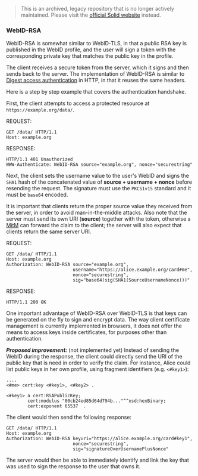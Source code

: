 > This is an archived, legacy repository that is no longer actively maintained. Please visit the [official Solid website](https://solidproject.org/) instead.

### WebID-RSA

WebID-RSA is somewhat similar to WebID-TLS, in that a public RSA key is
published in the WebID profile, and the user will sign a token with the
corresponding private key that matches the public key in the profile.

The client receives a secure token from the server, which it signs and then
sends back to the server. The implementation of WebID-RSA is similar to [Digest
access authentication](https://tools.ietf.org/html/rfc2617) in HTTP, in that it
reuses the same headers.

Here is a step by step example that covers the authentication handshake.

First, the client attempts to access a protected resource at
`https://example.org/data/`.

REQUEST:

```
GET /data/ HTTP/1.1
Host: example.org
```

RESPONSE:

```
HTTP/1.1 401 Unauthorized
WWW-Authenticate: WebID-RSA source="example.org", nonce="securestring"
```

Next, the client sets the username value to the user's WebID and signs the
`SHA1` hash of the concatenated value of **source + username + nonce** before
resending the request. The signature must use the `PKCS1v15` standard and it
must be `base64` encoded.

It is important that clients return the proper source value they received from
the server, in order to avoid man-in-the-middle attacks. Also note that the
server must send its own URI (**source**) together with the token, otherwise a
[MitM](https://en.wikipedia.org/wiki/Man-in-the-middle_attack) can forward the
claim to the client; the server will also expect that clients return the same
server URI.

REQUEST:

```
GET /data/ HTTP/1.1
Host: example.org
Authorization: WebID-RSA source="example.org",
                         username="https://alice.example.org/card#me",
                         nonce="securestring",
                         sig="base64(sig(SHA1(SourceUsernameNonce)))"
```

RESPONSE:

```
HTTP/1.1 200 OK
```

One important advantage of WebID-RSA over WebID-TLS is that keys can be
generated on the fly to sign and encrypt data. The way client certificate
management is currently implemented in browsers, it does not offer the means to
access keys inside certificates, for purposes other than authentication.

***Proposed improvement:*** (not implemented yet) Instead of sending the WebID
during the response, the client could directly send the URI of the public key
that is need in order to verify the claim. For instance, Alice could list public
keys in her own profile, using fragment identifiers (e.g. `<#key1>`):

```
....
<#me> cert:key <#key1>, <#key2> .

<#key1> a cert:RSAPublicKey;
        cert:modulus "00cb24ed85d64d794b..."^^xsd:hexBinary;
        cert:exponent 65537  .
```

The client would then send the following response:

```
GET /data/ HTTP/1.1
Host: example.org
Authorization: WebID-RSA keyuri="https://alice.example.org/card#key1",
                         nonce="securestring",
                         sig="signatureOverUsernamePlusNonce"
```

The server would then be able to immediately identify and link the key that was
used to sign the response to the user that owns it.
